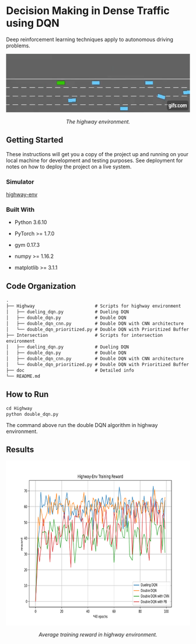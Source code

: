 # Decision Making in Dense Traffic using DQN

Deep reinforcement learning techniques apply to autonomous driving problems.

<p align="center">
  <img width="640" height="160" src="https://github.com/arthur960304/dqn-dense-traffic/blob/main/doc/highway.gif"/>
</p>
<p align="center">
  <em>The highway environment.</em>
</p>

## Getting Started

These instructions will get you a copy of the project up and running on your local machine for development and testing purposes. See deployment for notes on how to deploy the project on a live system.

### Simulator

[highway-env](https://github.com/eleurent/highway-env)

### Built With

* Python 3.6.10

* PyTorch >= 1.7.0

* gym 0.17.3

* numpy >= 1.16.2

* matplotlib >= 3.1.1

## Code Organization

```
.
├── Highway                       # Scripts for highway environment
│   ├── dueling_dqn.py            # Dueling DQN
│   ├── double_dqn.py             # Double DQN
│   ├── double_dqn_cnn.py         # Double DQN with CNN architecture
│   └── double_dqn_prioritized.py # Double DQN with Prioritized Buffer
├── Intersection                  # Scripts for intersection environment
│   ├── dueling_dqn.py            # Dueling DQN
│   ├── double_dqn.py             # Double DQN
│   ├── double_dqn_cnn.py         # Double DQN with CNN architecture
│   └── double_dqn_prioritized.py # Double DQN with Prioritized Buffer
├── doc                           # Detailed info
└── README.md
```

## How to Run

```
cd Highway
python double_dqn.py
```

The command above run the double DQN algorithm in highway environment.

## Results

<p align="center">
  <img width="900" height="450" src="https://github.com/arthur960304/dqn-dense-traffic/blob/main/doc/highway.png"/>
</p>
<p align="center">
  <em>Average training reward in highway environment.</em>
</p>
